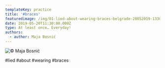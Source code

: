```yaml
---
templateKey: practice
title: '#braces'
featuredimage: /img/01-lied-about-wearing-braces-belgrade-20052019-1330.jpg
date: 2019-05-20T11:30:00.000Z
type: At least once… Everyday!
authors:
  - author: Maja Bosnić
---
```

![© Maja Bosnić](/img/01-lied-about-wearing-braces-belgrade-20052019-1330.jpg "My teeth scan © Maja Bosnić")

\#lied #about #wearing #braces
